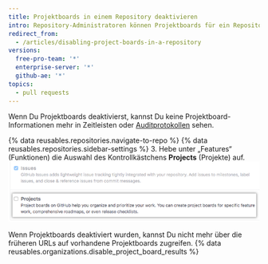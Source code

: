 ```yaml
---
title: Projektboards in einem Repository deaktivieren
intro: Repository-Administratoren können Projektboards für ein Repository deaktivieren, wenn Du oder Dein Team die Arbeit anders verwalten.
redirect_from:
  - /articles/disabling-project-boards-in-a-repository
versions:
  free-pro-team: '*'
  enterprise-server: '*'
  github-ae: '*'
topics:
  - pull requests
---
```


Wenn Du Projektboards deaktivierst, kannst Du keine Projektboard-Informationen mehr in Zeitleisten oder [Auditprotokollen](/articles/reviewing-your-security-log/) sehen.

{% data reusables.repositories.navigate-to-repo %}
{% data reusables.repositories.sidebar-settings %}
3. Hebe unter „Features“ (Funktionen) die Auswahl des Kontrollkästchens **Projects** (Projekte) auf. ![Kontrollkästchen „Remove Projects" (Entfernen von Projekten)](/assets/images/help/projects/disable-projects-checkbox.png)

Wenn Projektboards deaktiviert wurden, kannst Du nicht mehr über die früheren URLs auf vorhandene Projektboards zugreifen. {% data reusables.organizations.disable_project_board_results %}

